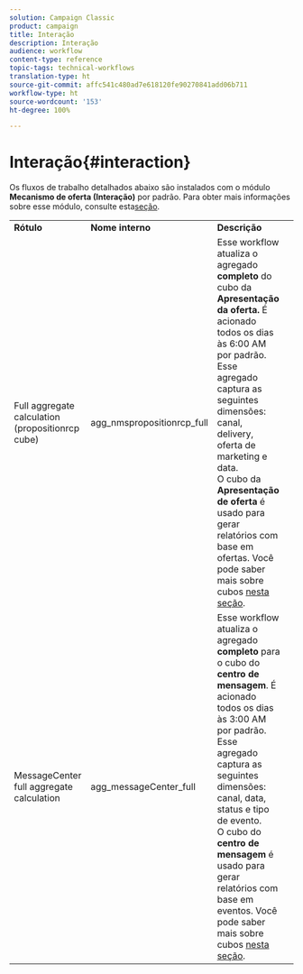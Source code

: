 ```yaml
---
solution: Campaign Classic
product: campaign
title: Interação
description: Interação
audience: workflow
content-type: reference
topic-tags: technical-workflows
translation-type: ht
source-git-commit: affc541c480ad7e618120fe90270841add06b711
workflow-type: ht
source-wordcount: '153'
ht-degree: 100%

---
```



# Interação{#interaction}

Os fluxos de trabalho detalhados abaixo são instalados com o módulo **Mecanismo de oferta (Interação)** por padrão. Para obter mais informações sobre esse módulo, consulte esta[seção](../../interaction/using/interaction-and-offer-management.md).

<table> 
 <tbody> 
  <tr> 
   <td> <strong>Rótulo</strong><br /> </td> 
   <td> <strong>Nome interno</strong><br /> </td> 
   <td> <strong>Descrição</strong><br /> </td> 
  </tr> 
  <tr> 
   <td> <span class="uicontrol">Full aggregate calculation (propositionrcp cube)</span> <br /> </td> 
   <td> <span class="uicontrol">agg_nmspropositionrcp_full</span> <br /> </td> 
   <td> Esse workflow atualiza o agregado <strong>completo</strong> do cubo da <strong>Apresentação da oferta. </strong> É acionado todos os dias às 6:00 AM por padrão. Esse agregado captura as seguintes dimensões: canal, delivery, oferta de marketing e data.<br /> O cubo da <strong>Apresentação de oferta</strong> é usado para gerar relatórios com base em ofertas. Você pode saber mais sobre cubos <a href="../../reporting/using/about-cubes.md">nesta seção</a>.<br /> </td> 
  </tr> 
   <tr> 
   <td> <span class="uicontrol">MessageCenter full aggregate calculation</span> <br /> </td> 
   <td> <span class="uicontrol">agg_messageCenter_full</span> <br /> </td> 
   <td> Esse workflow atualiza o agregado <strong>completo</strong> para o cubo do <strong>centro de mensagem</strong>. É acionado todos os dias às 3:00 AM por padrão. Esse agregado captura as seguintes dimensões: canal, data, status e tipo de evento.<br /> O cubo do <strong>centro de mensagem</strong> é usado para gerar relatórios com base em eventos. Você pode saber mais sobre cubos <a href="../../reporting/using/about-cubes.md">nesta seção</a>.<br /> </td> 
   <td> <br /> </td> 
  </tr> 
 </tbody> 
</table>

